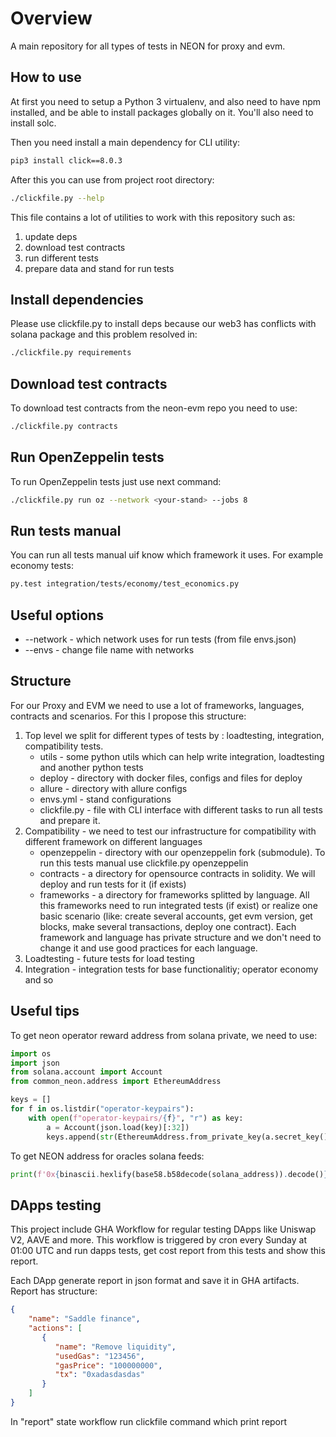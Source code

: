 # Overview

A main repository for all types of tests in NEON for proxy and evm.

## How to use

At first you need to setup a Python 3 virtualenv, and also need to have npm installed, and be able to install packages globally on it. You'll also need to install solc.

Then you need install a main dependency for CLI utility:

```bash
pip3 install click==8.0.3
```

After this you can use from project root directory:

```bash
./clickfile.py --help
```

This file contains a lot of utilities to work with this repository such as:
1. update deps
2. download test contracts
3. run different tests
4. prepare data and stand for run tests


## Install dependencies

Please use clickfile.py to install deps because our web3 has conflicts with solana package and this problem resolved in:
```bash
./clickfile.py requirements
```

## Download test contracts

To download test contracts from the neon-evm repo you need to use:

```bash
./clickfile.py contracts
```

## Run OpenZeppelin tests

To run OpenZeppelin tests just use next command:
```bash
./clickfile.py run oz --network <your-stand> --jobs 8
```


## Run tests manual

You can run all tests manual uif know which framework it uses. For example economy tests:

```bash
py.test integration/tests/economy/test_economics.py
```

## Useful options

- --network - which network uses for run tests (from file envs.json)
- --envs - change file name with networks

## Structure

For our Proxy and EVM we need to use a lot of frameworks, languages, contracts and scenarios. For this I propose this
structure:

1. Top level we split for different types of tests by : loadtesting, integration, compatibility tests.
    - utils - some python utils which can help write integration, loadtesting and another python tests
    - deploy - directory with docker files, configs and files for deploy
    - allure - directory with allure configs
    - envs.yml - stand configurations
    - clickfile.py - file with CLI interface with different tasks to run all tests and prepare it.
2. Compatibility - we need to test our infrastructure for compatibility with different framework on different languages
    - openzeppelin - directory with our openzeppelin fork (submodule). To run this tests manual use clickfile.py
      openzeppelin
    - contracts - a directory for opensource contracts in solidity. We will deploy and run tests for it (if exists)
    - frameworks - a directory for frameworks splitted by language. All this frameworks need to run integrated tests (if
      exist)
      or realize one basic scenario (like: create several accounts, get evm version, get blocks, make several
      transactions, deploy one contract). Each framework and language has private structure and we don't need to change
      it and use good practices for each language.
3. Loadtesting - future tests for load testing
4. Integration - integration tests for base functionalitiy; operator economy and so


## Useful tips

To get neon operator reward address from solana private, we need to use:
```python
import os
import json
from solana.account import Account
from common_neon.address import EthereumAddress

keys = []
for f in os.listdir("operator-keypairs"):
    with open(f"operator-keypairs/{f}", "r") as key:
        a = Account(json.load(key)[:32])
        keys.append(str(EthereumAddress.from_private_key(a.secret_key())))
```


To get NEON address for oracles solana feeds:

```python
print(f'0x{binascii.hexlify(base58.b58decode(solana_address)).decode()}')
```

## DApps testing
This project include GHA Workflow for regular testing DApps like Uniswap V2, AAVE and more.
This workflow is triggered by cron every Sunday at 01:00 UTC and run dapps tests, get cost report from
this tests and show this report.

Each DApp generate report in json format and save it in GHA artifacts. Report has structure:

```json
{
    "name": "Saddle finance",
    "actions": [
       {
          "name": "Remove liquidity",
          "usedGas": "123456",
          "gasPrice": "100000000",
          "tx": "0xadasdasdas"
       }
    ]
}
```

In "report" state workflow run clickfile command which print report
